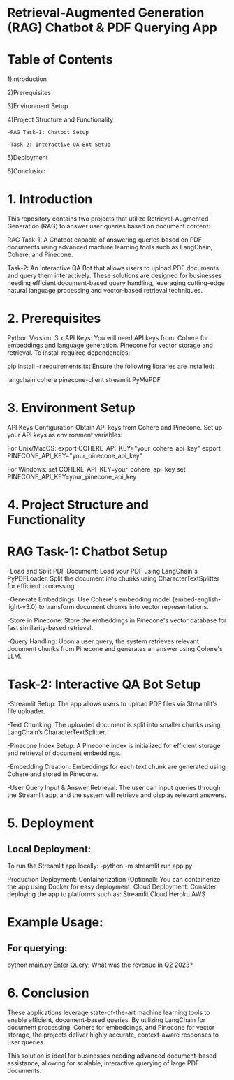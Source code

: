 **Retrieval-Augmented Generation (RAG) Chatbot & PDF Querying App**
====================================================================
Table of Contents
==================
1)Introduction

2)Prerequisites

3)Environment Setup

4)Project Structure and Functionality

    -RAG Task-1: Chatbot Setup
    
    -Task-2: Interactive QA Bot Setup
    
5)Deployment

6)Conclusion

**1. Introduction**
===========================
This repository contains two projects that utilize Retrieval-Augmented Generation (RAG) to answer user queries based on document content:

RAG Task-1: A Chatbot capable of answering queries based on PDF documents using advanced machine learning tools such as LangChain, Cohere, and Pinecone.

Task-2: An Interactive QA Bot that allows users to upload PDF documents and query them interactively.
These solutions are designed for businesses needing efficient document-based query handling, leveraging cutting-edge natural language processing and vector-based retrieval techniques.

**2. Prerequisites**
==========================
Python Version: 3.x
API Keys: You will need API keys from:
Cohere for embeddings and language generation.
Pinecone for vector storage and retrieval.
To install required dependencies:

pip install -r requirements.txt
Ensure the following libraries are installed:

langchain
cohere
pinecone-client
streamlit
PyMuPDF


**3. Environment Setup**
=================================
API Keys Configuration
Obtain API keys from Cohere and Pinecone.
Set up your API keys as environment variables:

For Unix/MacOS:
export COHERE_API_KEY="your_cohere_api_key"
export PINECONE_API_KEY="your_pinecone_api_key"

For Windows:
set COHERE_API_KEY=your_cohere_api_key
set PINECONE_API_KEY=your_pinecone_api_key


**4. Project Structure and Functionality**
==============================================
**RAG Task-1: Chatbot Setup**
==============================================
-Load and Split PDF Document:
Load your PDF using LangChain's PyPDFLoader.
Split the document into chunks using CharacterTextSplitter for efficient processing.

-Generate Embeddings:
Use Cohere's embedding model (embed-english-light-v3.0) to transform document chunks into vector representations.

-Store in Pinecone:
Store the embeddings in Pinecone's vector database for fast similarity-based retrieval.

-Query Handling:
Upon a user query, the system retrieves relevant document chunks from Pinecone and generates an answer using Cohere's LLM.


**Task-2: Interactive QA Bot Setup**
========================================
-Streamlit Setup:
The app allows users to upload PDF files via Streamlit's file uploader.

-Text Chunking:
The uploaded document is split into smaller chunks using LangChain’s CharacterTextSplitter.

-Pinecone Index Setup:
A Pinecone index is initialized for efficient storage and retrieval of document embeddings.

-Embedding Creation:
Embeddings for each text chunk are generated using Cohere and stored in Pinecone.

-User Query Input & Answer Retrieval:
The user can input queries through the Streamlit app, and the system will retrieve and display relevant answers.


**5. Deployment**
==========================
Local Deployment:
-------------------------------
To run the Streamlit app locally:
-python -m streamlit run app.py

Production Deployment:
Containerization (Optional): You can containerize the app using Docker for easy deployment.
Cloud Deployment: Consider deploying the app to platforms such as:
Streamlit Cloud
Heroku
AWS

**Example Usage:**
===================
For querying:
-------------
python main.py
Enter Query: What was the revenue in Q2 2023?


**6. Conclusion**
===========================
These applications leverage state-of-the-art machine learning tools to enable efficient, document-based queries. By utilizing LangChain for document processing, 
Cohere for embeddings, and Pinecone for vector storage, the projects deliver highly accurate, context-aware responses to user queries.

This solution is ideal for businesses needing advanced document-based assistance, allowing for scalable, interactive querying of large PDF documents.
